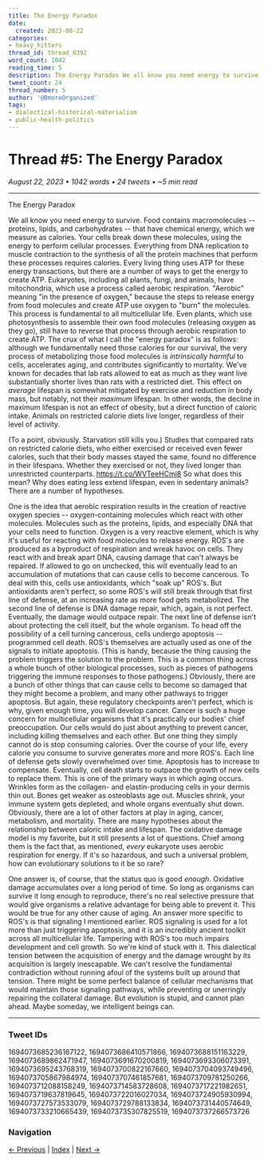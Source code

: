 ```yaml
---
title: The Energy Paradox
date:
  created: 2023-08-22
categories:
- heavy_hitters
thread_id: thread_0392
word_count: 1042
reading_time: 5
description: The Energy Paradox We all know you need energy to survive .
tweet_count: 24
thread_number: 5
author: '@BmoreOrganized'
tags:
- dialectical-historical-materialism
- public-health-politics
---
```

# Thread #5: The Energy Paradox

*August 22, 2023 • 1042 words • 24 tweets • ~5 min read*

---

The Energy Paradox

We all know you need energy to survive. Food contains macromolecules -- proteins, lipids, and carbohydrates -- that have chemical energy, which we measure as calories. Your cells break down these molecules, using the energy to perform cellular processes. Everything from DNA replication to muscle contraction to the synthesis of all the protein machines that perform these processes requires calories. Every living thing uses ATP for these energy transactions, but there are a number of ways to get the energy to create ATP. Eukaryotes, including all plants, fungi, and animals, have mitochondria, which use a process called aerobic respiration. "Aerobic" meaning "in the presence of oxygen," because the steps to release energy from food molecules and create ATP use oxygen to "burn" the molecules. This process is fundamental to all multicellular life. Even plants, which use photosynthesis to assemble their own food molecules (releasing oxygen as they go), still have to reverse that process through aerobic respiration to create ATP. The crux of what I call the "energy paradox" is as follows: although we fundamentally need those calories for our survival, the very process of metabolizing those food molecules is *intrinsically harmful* to cells, accelerates aging, and contributes significantly to mortality. We've known for decades that lab rats allowed to eat as much as they want live substantially shorter lives than rats with a restricted diet. This effect on *average* lifespan is somewhat mitigated by exercise and reduction in body mass, but notably, not their *maximum* lifespan. In other words, the decline in maximum lifespan is not an effect of obesity, but a direct function of caloric intake. Animals on restricted calorie diets live longer, regardless of their level of activity.

(To a point, obviously. Starvation still kills you.) Studies that compared rats on restricted calorie diets, who either exercised or received even fewer calories, such that their body masses stayed the same, found no difference in their lifespans. Whether they exercised or not, they lived longer than unrestricted counterparts. https://t.co/WVTeeHCmj8 So what does this mean? Why does eating less extend lifespan, even in sedentary animals? There are a number of hypotheses.

One is the idea that aerobic respiration results in the creation of reactive oxygen species -- oxygen-containing molecules which react with other molecules. Molecules such as the proteins, lipids, and especially DNA that your cells need to function. Oxygen is a very reactive element, which is why it's useful for reacting with food molecules to release energy. ROS's are produced as a byproduct of respiration and wreak havoc on cells. They react with and break apart DNA, causing damage that can't always be repaired. If allowed to go on unchecked, this will eventually lead to an accumulation of mutations that can cause cells to become cancerous. To deal with this, cells use antioxidants, which "soak up" ROS's. But antioxidants aren't perfect, so some ROS's will still break through that first line of defense, at an increasing rate as more food gets metabolized. The second line of defense is DNA damage repair, which, again, is not perfect. Eventually, the damage would outpace repair. The next line of defense isn't about protecting the cell itself, but the whole organism. To head off the possibility of a cell turning cancerous, cells undergo apoptosis -- programmed cell death. ROS's themselves are actually used as one of the signals to initiate apoptosis. (This is handy, because the thing causing the problem triggers the solution to the problem. This is a common thing across a whole bunch of other biological processes, such as pieces of pathogens triggering the immune responses to those pathogens.) Obviously, there are a bunch of other things that can cause cells to become so damaged that they might become a problem, and many other pathways to trigger apoptosis. But again, these regulatory checkpoints aren't perfect, which is why, given enough time, you will develop cancer. Cancer is such a huge concern for multicellular organisms that it's practically our bodies' chief preoccupation. Our cells would do just about anything to prevent cancer, including killing themselves and each other. But one thing they simply cannot do is stop consuming calories. Over the course of your life, every calorie you consume to survive generates more and more ROS's. Each line of defense gets slowly overwhelmed over time. Apoptosis has to increase to compensate. Eventually, cell death starts to outpace the growth of new cells to replace them. This is one of the primary ways in which aging occurs. Wrinkles form as the collagen- and elastin-producing cells in your dermis thin out. Bones get weaker as osteoblasts age out. Muscles shrink, your immune system gets depleted, and whole organs eventually shut down. Obviously, there are a lot of other factors at play in aging, cancer, metabolism, and mortality. There are many hypotheses about the relationship between caloric intake and lifespan. The oxidative damage model is my favorite, but it still presents a lot of questions. Chief among them is the fact that, as mentioned, *every* eukaryote uses aerobic respiration for energy. If it's so hazardous, and such a universal problem, how can evolutionary solutions to it be so rare?

One answer is, of course, that the status quo is good *enough*. Oxidative damage accumulates over a long period of time. So long as organisms can survive it long enough to reproduce, there's no real selective pressure that would give organisms a relative advantage for being able to prevent it. This would be true for any other cause of aging. An answer more specific to ROS's is that signaling I mentioned earlier. ROS signaling is used for a lot more than just triggering apoptosis, and it is an incredibly ancient toolkit across all multicellular life. Tampering with ROS's too much impairs development and cell growth. So we're kind of stuck with it. This dialectical tension between the acquisition of energy and the damage wrought by its acquisition is largely inescapable. We can't resolve the fundamental contradiction without running afoul of the systems built up around that tension. There might be some perfect balance of cellular mechanisms that would maintain those signaling pathways, while preventing or unerringly repairing the collateral damage. But evolution is stupid, and cannot plan ahead. Maybe someday, we intelligent beings can.

---

### Tweet IDs
1694073685236167122, 1694073686410571866, 1694073688151163229, 1694073689862471947, 1694073691670200819, 1694073693306073391, 1694073695243768319, 1694073700822167660, 1694073704093749496, 1694073705867984974, 1694073707461857681, 1694073709781250266, 1694073712088158249, 1694073714583728608, 1694073717221982651, 1694073719637819645, 1694073722016027034, 1694073724905930994, 1694073727573533079, 1694073729788133834, 1694073731440574649, 1694073733210665439, 1694073735307825519, 1694073737266573726

### Navigation
[← Previous](004-*.md) | [Index](index.md) | [Next →](006-*.md)